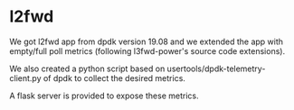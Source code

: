 # l2fwd

We got l2fwd app from dpdk version 19.08 and we extended the app with empty/full poll metrics
(following l3fwd-power's source code extensions).

We also created a python script based on usertools/dpdk-telemetry-client.py of dpdk to collect the desired metrics.

A flask server is provided to expose these metrics.

